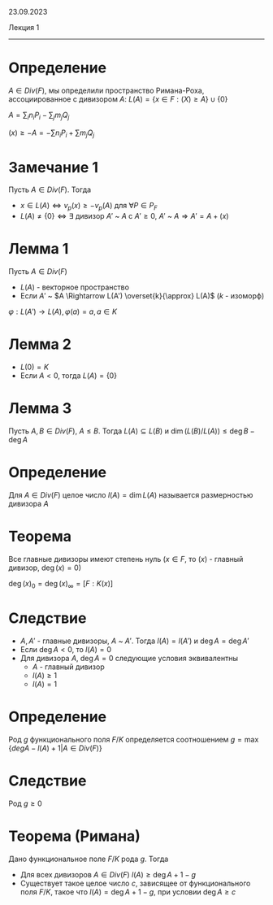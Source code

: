 23.09.2023

Лекция 1

---

# Определение

$A \in Div(F)$, мы определили пространство Римана-Роха, ассоциированное с дивизором $A$: $L(A) = \{ x \in F: (X) \geq A \} \cup \{0\}$

$A = \sum_{i} n_{i} P_{i} - \sum_{j} m_{j} Q_{j}$

$(x) \geq -A = - \sum n_{i} P_{i} + \sum m_{j} Q_{j}$

# Замечание 1

Пусть $A \in Div(F)$. Тогда

- $x \in L(A) \Leftrightarrow v_{p}(x) \geq -v_{p}(A)$ для $\forall P \in P_{F}$
- $L(A) \neq \{0\} \Leftrightarrow \exists$ дивизор $A'$ ~ $A$ с $A' \geq 0$, $A'$ ~ $A \Rightarrow A' = A + (x)$

# Лемма 1

Пусть $A \in Div(F)$

- $L(A)$ - векторное пространство
- Если $A'$ ~ $A \Rightarrow L(A') \overset{k}{\approx} L(A)$ ($k$ - изоморф)

$\varphi: L(A') \rightarrow L(A), \varphi(a) = a, a \in K$

# Лемма 2

- $L(0) = K$
- Если $A < 0$, тогда $L(A) = \{0\}$

# Лемма 3

Пусть $A, B \in Div(F)$, $A \leq B$. Тогда $L(A) \subseteq L(B)$ и $\dim(L(B) / L(A)) \leq \deg B - \deg A$

# Определение

Для $A \in Div(F)$ целое число $l(A) = \dim L(A)$ называется размерностью дивизора $A$

# Теорема

Все главные дивизоры имеют степень нуль ($x \in F$, то $(x)$ - главный дивизор, $\deg (x) = 0$)

$\deg (x)_{0} = \deg (x)_{\infty} = \left[ F : K(x) \right]$

# Следствие

- $A, A'$ - главные дивизоры, $A$ ~ $A'$. Тогда $l(A) = l(A')$ и $\deg A = \deg A'$
- Если $\deg A < 0$, то $l(A) = 0$
- Для дивизора $A$, $\deg A = 0$ следующие условия эквивалентны
	- $A$ - главный дивизор
	- $l(A) \geq 1$
	- $l(A) = 1$

# Определение

Род $g$ функционального поля $F/K$ определяется соотношением $g = \max\{ deg A - l(A) + 1 | A \in Div(F) \}$

# Следствие

Род $g \geq 0$

# Теорема (Римана)

Дано функциональное поле $F/K$ рода $g$. Тогда

- Для всех дивизоров $A \in Div(F)$ $l(A) \geq \deg A + 1 - g$
- Существует такое целое число $c$, зависящее от функционального поля $F/K$, такое что $l(A) = \deg A + 1 - g$, при условии $\deg A \geq c$
